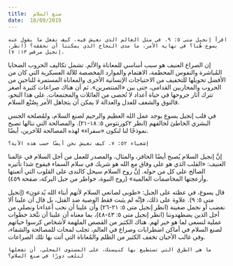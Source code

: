 ```yaml
---
title:  صنع السلام
date:  18/09/2019
---
```


`اقرأ إنجيل متى ٥: ٩. في مثل العالم الذي نعيش فيه، كيف نفعل ما يقول عنه يسوع هُنا؟ في نهاية الأمر، ما مدى النجاح الذي يمكننا أن نحققه؟ (انظر، إنجيل مرقس ١٣: ٧).`

إن الصراع العنيف هو سبب أساسي للمعاناة والألم. تشمل تكاليف الحروب الضحايا المُباشرة والنفوس المحطمة، الاهتمام والموارد المخصصة للآلة العسكرية التي كان من الأفضل تحويلها للتخفيف من الاحتياجات الإنسانية الأخرى والمعاناة المستمرة للناجين من الحروب والمحاربين القدامى، حتى بين «المنتصرين». ثم أن هناك صراعات كثيرة أصغر تترك آثار جروحها في حياة أعداد لا تُحصى من العائلات والمجتمعات. على هذا النحو، فالتوق والشغف للعدل والعدالة لا يمكن أن يتجاهل الأمر بِصُنْع السلام.

في قلب إنجيل يسوع يوجد عمل الله العظيم والرحيم لصنع السلام، ولمُصلحة الجنس البشري الخاطئ لخالقهم (انظر ٢كورنثوس ٥: ١٨-٢١). والمصالحة التي ننالها تصبح نموذجًا لنا لنكون «سفراء» لهذه المصالحة للآخرين، أيضًا.

`إشعياء ٥٢: ٧. كيف نعيش نحن أيضًا حسب هذه الآية؟`

إنَّ إنجيل السلام يُصبح أيضًا الحافز، والمثال، والمصدر للعمل من أجل السلام في عالمنا العنيف: «القلب الذي هو على وفاق مع الله هو شريك في سلام السماء فيفوح شذا تأثيره الصالح على كل من حوله. إنَّ روح السلام سيحل كالندى على القلوب التي أتعبتها وأزعجتها المخاصمات العالمية» (روح النبوة، خواطر من جبل البركة، صفحة ٤٥٩).

قال يسوع، في عظته على الجبل: «طوبى لصانعي السلام لأنهم أبناء الله يُدعون» (إنجيل متى ٥: ٩). علاوة على ذلك، فإنَّه لم يثبت فقط الوصية ضد القتل، بل قال أن علينا ألا نغضب أو نحمل ضغينة (انظر إنجيل متى ٥: ٢١-٢٦) وأن علينا أن نحب أعداءنا ونصلي من أجل الذين يضطهدوننا (انظر إنجيل متى ٥: ٤٣-٤٨)، بما معناه أن علينا أن نتَّخذ خطوات عملية لنسعى لما هو خير لهم. هناك الكثير من القصص الملهمة لأشخاص كرسوا حياتهم لصنع السلام في أماكن اضطرابات وصراع في العالم، تجلب لمحات للمصالحة والشفاء، وفي غالب الأحيان تخفف الكثير من الظلم والمُعاناة التي أتت بها تلك الصراعات.

`ما هي الطرق التي تستطيع بها كنيستك، على المستوى المحلي، أن تفعلها لتلعب دورًا في صنع السلام؟`